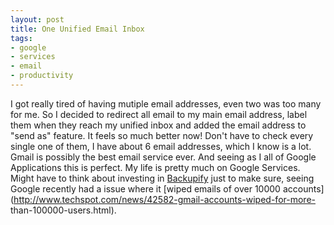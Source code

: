 ```yaml
---
layout: post
title: One Unified Email Inbox
tags:
- google
- services
- email
- productivity
---
```

I got really tired of having mutiple email addresses, even two was too many
for me. So I decided to redirect all email to my main email address, label
them when they reach my unified inbox and added the email address to "send as"
feature. It feels so much better now! Don't have to check every single one of
them, I have about 6 email addresses, which I know is a lot. Gmail is possibly
the best email service ever. And seeing as I all of Google Applications this
is perfect. My life is pretty much on Google Services. Might have to think
about investing in [Backupify](https://www.backupify.com/) just to make sure,
seeing Google recently had a issue where it [wiped emails of over 10000
accounts](http://www.techspot.com/news/42582-gmail-accounts-wiped-for-more-
than-100000-users.html).

